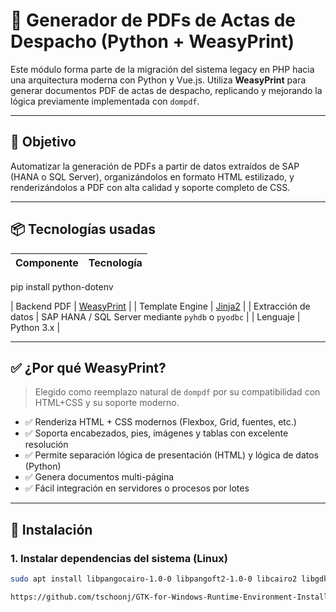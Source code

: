 # 📄 Generador de PDFs de Actas de Despacho (Python + WeasyPrint)

Este módulo forma parte de la migración del sistema legacy en PHP hacia una arquitectura moderna con Python y Vue.js. Utiliza **WeasyPrint** para generar documentos PDF de actas de despacho, replicando y mejorando la lógica previamente implementada con `dompdf`.

---

## 🧠 Objetivo

Automatizar la generación de PDFs a partir de datos extraídos de SAP (HANA o SQL Server), organizándolos en formato HTML estilizado, y renderizándolos a PDF con alta calidad y soporte completo de CSS.

---

## 📦 Tecnologías usadas

| Componente | Tecnología |
|-----------|------------|
pip install python-dotenv

| Backend PDF | [WeasyPrint](https://weasyprint.org/) |
| Template Engine | [Jinja2](https://jinja.palletsprojects.com/) |
| Extracción de datos | SAP HANA / SQL Server mediante `pyhdb` o `pyodbc` |
| Lenguaje | Python 3.x |

---

## ✅ ¿Por qué WeasyPrint?

> Elegido como reemplazo natural de `dompdf` por su compatibilidad con HTML+CSS y su soporte moderno.

- ✅ Renderiza HTML + CSS modernos (Flexbox, Grid, fuentes, etc.)
- ✅ Soporta encabezados, pies, imágenes y tablas con excelente resolución
- ✅ Permite separación lógica de presentación (HTML) y lógica de datos (Python)
- ✅ Genera documentos multi-página
- ✅ Fácil integración en servidores o procesos por lotes

---

## 🚀 Instalación

### 1. Instalar dependencias del sistema (Linux)

```bash
sudo apt install libpangocairo-1.0-0 libpangoft2-1.0-0 libcairo2 libgdk-pixbuf2.0-0

https://github.com/tschoonj/GTK-for-Windows-Runtime-Environment-Installer?tab=readme-ov-file
